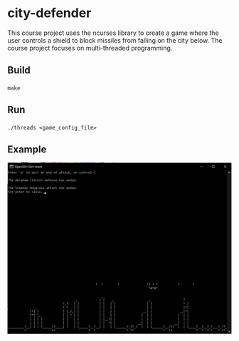# city-defender
This course project uses the ncurses library to create a game where the user controls a shield to block missiles from falling on the city below. The course project focuses on multi-threaded programming.

## Build
`make`

## Run
`./threads <game_config_file>`

## Example
![Example](example.png)
